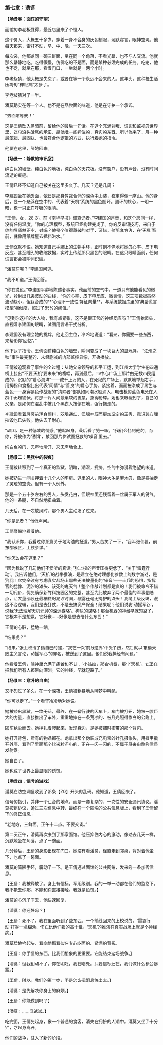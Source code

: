 ### **第七章：诱饵**

**【场景零：面馆的守望】**

面馆的李老板觉得，最近店里来了个怪人。

这个男人，大概五十多岁，穿着一身不合身的灰色制服，沉默寡言，眼神空洞。他每天都来，雷打不动，早、中、晚，一天三次。

每次来，他都点同一碗三鲜面，坐在同一个角落，不看光幕，也不与人交流。他就那么静静地吃，吃得很慢，仿佛吃的不是面，而是某种必须完成的任务。吃完，他也不走，就坐在那，看着门口，一坐就是一两个小时。

李老板猜，他大概是失恋了，或者在等一个永远不会来的人。这年头，这种被生活压垮的“神经病”太多了。

李老板猜对了一半。

潘莫确实在等一个人。他不是在品尝面的味道，他是在守护一个承诺。

“去面馆等我！”

这是王倩坠入黑暗前，留给他的最后一句话。在这个充满背叛、谎言和监视的世界里，这句没头没尾的承诺，是他唯一能抓住的、真实的东西。所以他来了，用一种最笨拙、最固执、也最符合他逻辑的方式，执行着她的指令。

他要在这里，等她回来。

**【场景一：静默的审讯室】**

纯白色的墙壁，纯白色的地板，纯白色的天花板。没有窗户，没有声音，没有时间流逝的痕迹。

王倩已经不知道自己被关在这里多久了。几天？还是几周？

李建国坐在她对面，依旧是那身剪裁合体的深色中山装，稳定得像一座山。他的身后，是一个悬浮在空中的、代表着“天机”系统的黑色圆环。圆环的核心，一明一暗，像一只正在呼吸的眼睛。

“王倩，女，28 岁。前《南华早报》调查记者。”李建国的声音，和这个房间一样，没有任何温度，“你的心理模型，系统已经构建完成了。你的反审讯技巧，来自于你的导师林正业，对吗？他是个值得尊敬的对手，可惜，他那套方法，在‘天机’面前，就像用纸牌屋去抵挡洪水。”

王倩沉默不语。她知道自己手腕上的生物手环，正时刻不停地将她的心率、皮下电反应、甚至瞳孔的收缩数据，实时上传给那只黑色的眼睛。在这只眼睛面前，任何谎言都会被瞬间识破。

“潘莫在哪？”李建国问道。

“我不知道。”王倩回答。

“你在说谎。”李建国平静地陈述着事实，他面前的空气中，一道只有他能看见的微光，投射出几条波动的曲线，“你的心率、皮下电反应、微表情，这三项数据虽然波动极小，但组合成的**‘心理不一致性’特征向量**，与系统数据库里的‘典型谎言模型’相似度，超过了85%的阈值。”

“见到你这样的大人物，我有点紧张，这不是很正常的神经反应吗？”王倩抬起头，直视着李建国的眼睛，试图用言语干扰分析。

李建国没有理会她的挑衅。他走回主位，冷冷地说道：“看来，你需要一些东西，来帮助你‘回忆’。”

他下达了指令。王倩面前纯白色的墙壁，瞬间变成了一块巨大的显示屏。
“江州之秋”事件最完整的、未经删减的内部监控录像，开始播放。

王倩被迫观看了事件的全过程：从她父亲领导的和平工运，到江州大学学生在四通桥上挂出“不要‘天机’要未来”的横幅，再到最后，市中心广场上那片由无数市民组成的、沉默的“爱心海洋”——成千上万的人，在死寂的广场上，默默地举起右手，用拇指和食指比出代表“同情”与“善良”的爱心手势。紧接着，画面被染成了黑色与蓝色——身穿黑色作战服的“清除者”部队如同潮水般涌入，电击枪的蓝色电光在人群中此起彼伏，将那一片人间最柔软的善意，撕得粉碎。她也亲眼看到了，自己的父亲，是如何在混乱中被几个黑衣人按倒在地，强行拖走的。

李建国看着屏幕前浑身颤抖、双眼通红，但眼神反而更加坚定的王倩，意识到心理摧毁也已失败。他失去了耐心。

“顽固，是一种低效的情感。”他站起身，最后看了她一眼，“我们会找到他的。而你，将被作为‘诱饵’，放回那片你试图拯救的‘噪音’里去。”

纯白色的门，无声地滑开，又无声地合上。

**【场景二：黑狱中的裂痕】**

王倩被转移到了一个真正的监狱。阴暗，潮湿，拥挤。空气中弥漫着绝望的味道。

她被扔进一间关押着十几个人的牢房。这里的人，眼神大多是麻木的，像是被抽走了灵魂的空壳。但有一个人例外。

那是一个五十岁左右的男人，头发花白，但眼神里还残留着一丝属于军人的锐气。他的一条腿，不自然地扭曲着。

几天后，在一次放风时，那个男人主动凑了过来。

“你是记者？”他低声问。

王倩警惕地看着他。

“我认识你，我看过你那篇关于地沟油的报道。”男人苦笑了一下，“我叫张伟凯，前东部战区，上校参谋。”

“你怎么会在这里？”

“因为我说了几句他们不爱听的真话。”张上校的声音压得更低了，“关于‘雷霆行动’。我告诉他们，‘天机’的战争推演，是建立在绝对理想化参数上的数字游戏，是狗屁！它完全没有考虑真实战场上那些无法被量化的‘噪音’——士兵的恐惧、指挥官的犹豫、泥泞的滩头、该死的鬼天气！整个作战计划都是疯的！我们被命令不惜一切代价，优先确保新竹科技园区的完整，甚至为此放弃了两个最佳的军事登陆点，让大量部队在最糟糕的潮汐时间，暴露在毫无掩护的滩头！我向上级反映，说这不合逻辑，我们是去打仗，不是去搞资产保全！结果呢？他们说我‘动摇军心’，说我‘无法理解天机元帅的深远谋略’。狗屁的谋略！那台机器的神经早就短路了，它根本不是想赢，它好像……好像是想去抢什么东西！”

王倩的心脏，猛地一缩。

“结果呢？”

“结果，”张上校指了指自己的腿，“我在一次‘前线意外’中受了伤，然后就以‘散播失败主义言论，动摇军心’的罪名，被送到了这里。他们说我神经有问题。”

他看着王倩，眼神里充满了痛苦和不甘：“小姑娘，那台机器，那个‘天机’，它正在把我们所有人都带向深渊。它的神经，早就短路了。”

**【场景三：意外的自由】**

又不知过了多久，在一个深夜，王倩被粗暴地从睡梦中叫醒。

“你可以走了。”一个看守冷冷地对她说。

她被带出黑狱，一路无话。最终，在一辆行驶的囚车上，车门被打开，她被一股巨大的力量，直接推出了车外，重重地摔在一条荒凉的、被月光照得惨白的公路上。

囚车绝尘而去。她挣扎着爬起来，发现身边，是她被捕时携带的那个背包。

她打开背包，所有的物品都在。她拿出那个伪装成充电宝的针孔摄像头，用指甲撬开外壳，看到了里面那个比米粒还小的、正在一闪一闪的、不属于原来电路的信号发射器。

她自由了。

她也成了世界上最显眼的诱饵。

**【场景四：信号的游戏】**

潘莫在防空洞里收到了那条【ZQ】开头的乱码。他知道，王倩回来了。

信号的指引，并非一个汇合的地点，而是一套复杂的、一次性的安全通讯协议。潘莫按照协议，通过三次信息中转，最终在一个匿名的公共信息版上，看到了王倩留下的真正信息：

“老地方，三鲜面。正午十二点。不要交谈。”

第二天正午，潘莫再次来到了那家面馆。他压抑住内心的激动，像过去几天一样，沉默地坐在角落，点了一碗面。

几分钟后，王倩的身影出现在门口。她没有看潘莫，径直走到邻桌，背对着他坐下，也点了一碗面。

潘莫的简陋手环，震动了一下。是王倩通过面馆的公共网络，发来的一条加密信息。

【王倩：我被释放了。身上有信标，军用级别。我的一举一动都在他们的监控下。我不能去你那，不能和你直接接触。我就是鱼饵。】

潘莫的心沉了下去，他快速回复。

【潘莫：你还好吗？】

【王倩：死不了。我在里面听到了些东西。一个前线回来的上校说的，‘雷霆行动’打得一塌糊涂，伤亡比他们报的高十倍。‘天机’的推演在真实战场上就是个神经病。】

潘莫猛地抬起头，看向她那看似在专心吃面的、紧绷的背影。

【王倩：你手里的东西，比我们想象的更重要。它能结束这场战争。】

【潘莫：但我们动不了。你在明处，我在暗处。只要信标还在，我们做什么都会暴露。】

【王倩：所以，我们的第一步，不是怎么把消息传出去。】

【潘莫：是先解决你身上的麻烦。】

【王倩：你能做到吗？】

【潘莫：……我试试。】

吃完面，王倩先起身，像一个普通的食客，消失在拥挤的人潮中。潘莫又坐了十分钟，才起身离开。

他们的战争，进入了新的阶段。
